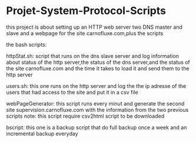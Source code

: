 # Projet-System-Protocol-Scripts
this project is about setting up an HTTP web server two DNS master and slave and a webpage for the site carnofluxe.com,plus the scripts 

the bash scripts:

httpStat.sh: script that runs on the dns slave server and log information about status of the http server,the status of the dns server,and the status of the site carnofluxe.com and the time it takes to load it and send them to the http server

users.sh: this one runs on the http server and log the the ip adresse of the users that had access to the site and put it in a csv file 

webPageGenerator: this script runs every minut and generate the second site supervision.carnofluxe.com with the information from the two previous scripts note: this script require csv2html script to be downloaded

bscript: this one is a backup script that do full backup once a week and an incremental backup everyday
